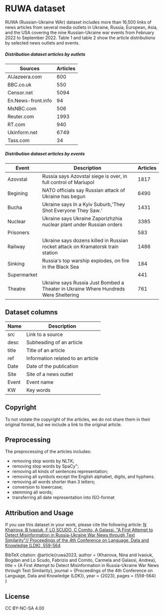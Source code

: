 # RUWA dataset
RUWA (Russian-Ukraine WAr) dataset includes more than 16,500 links of news articles from several media outlets in Ukraine, Russia, European, Asia, and the USA covering the nine  Russian-Ukraine war events from February 2022 to September 2022.  Table 1 and table 2 show the article distributions by selected news outlets and events. 
##### Distribution dataset articles by outlets

| Sources | Articles |
| --------- | --------- |
| AlJazeera.com |600 |
| BBC.co.uk | 550 |
| Censor.net | 5094 |
| En.News-front.info | 94 |
| MsNBC.com | 506 |
| Reuter.com| 1993 |
|RT.com|940    |
|Ukinform.net|   6749|
|Tass.com|34|

##### Distribution dataset articles by events
| Event | Description |Articles|
| ------ | ------ |------ |
|Azovstal |Russia says Azovstal siege is over, in full control of Mariupol | 1817|
| Begining |NATO officials say Russian attack of Ukraine has begun  |6490|
| Bucha |Ukraine says In a Kyiv Suburb,'They Shot Everyone They Saw.'  |1431|
| Nuclear |Ukraine says  Ukraine Zaporizhzhia nuclear plant under Russian orders |3385|
| Prisoners | |583|
| Railway|Ukraine says dozens killed in Russian rocket attack on Kramatorsk train station |1486|
|Sinking|Russia's top warship explodes, on fire in the Black Sea  |184|
|Supermarket|   |441|
|Theatre|Ukraine says Russia Just Bombed a Theater in Ukraine Where Hundreds Were Sheltering|761|

## Dataset columns
| Name | Description |
| --------- | --------- |
| src | Link to a source |
| desc | Subheading of an article  |
| title |Title of an article   |
| ref | Information related to an article |
| Date | Date of the publication |
| Site| Site of a news outlet|
|Event|Event name     |
|KW|   Key words|

## Copyright
To not violate the copyright of the articles, we do not share them in their original format, but we include a link to the original article.

## Preprocessing
The preprocessing of the articles includes:
- removing stop words by NLTK;
- removing stop words by SpaCy";
- removing all kinds of sentences representation; 
- removing all symbols except the English alphabet, digits, and hyphens.
- removing all words shorter than 3 letters;
- conversion to lowercase;
- stemming all words;
- transferring all date representation into ISO-format

## Attribution and Usage
If you use this dataset in your work, please cite the following article:
[N Khairova, B Ivasiuk, F LO SCUDO, C Comito, A Galassi. "A First Attempt to Detect Misinformation in Russia-Ukraine War News through Text Similarity"// Proceedings of the 4th Conference on Language, Data and Knowledge (LDK), 559-564](https://www.researchgate.net/profile/Andrea-Galassi/publication/375525802_A_First_Attempt_to_Detect_Misinformation_in_Russia-Ukraine_War_News_through_Text_Similarity/links/654df4b0b86a1d521bc8b006/A-First-Attempt-to-Detect-Misinformation-in-Russia-Ukraine-War-News-through-Text-Similarity.pdf) 

BibTeX citation:
@article{ruwa2023,
  author = {Khairova, Nina and Ivasiuk, Bogdan and Lo Scudo, Fabrizio and Comito, Carmela and Galassi, Andrea},
  title = {A First Attempt to Detect Misinformation in Russia-Ukraine War News through Text Similarity},
  journal = {Proceedings of the 4th Conference on Language, Data and Knowledge (LDK)},
  year = {2023},
  pages = {559-564}
}

## License
CC BY-NC-SA 4.00


 

